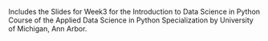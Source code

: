 Includes the Slides for Week3 for the Introduction to Data Science in Python Course of the Applied Data Science in Python Specialization by University of Michigan, Ann Arbor.

